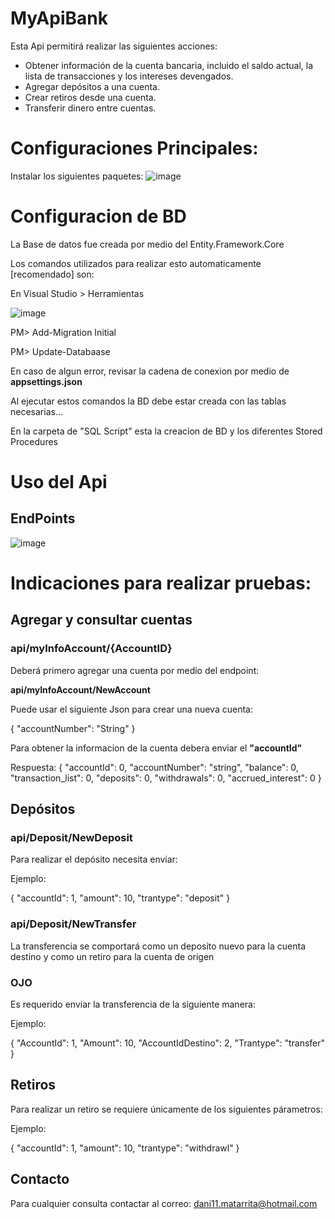 # MyApiBank

  Esta Api permitirá realizar las siguientes acciones:
  
- Obtener información de la cuenta bancaria, incluido el saldo actual, la lista de transacciones y los intereses devengados.
- Agregar depósitos a una cuenta.
- Crear retiros desde una cuenta.
- Transferir dinero entre cuentas.

# Configuraciones Principales:
Instalar los siguientes paquetes:
![image](https://github.com/Matadan11/MyApiBank/assets/102993860/7dcaf18b-f330-47c9-aaf7-55471a936024)

# Configuracion de BD
La Base de datos fue creada por medio del Entity.Framework.Core

Los comandos utilizados para realizar esto automaticamente [recomendado] son:

En Visual Studio > Herramientas

![image](https://github.com/Matadan11/MyApiBank/assets/102993860/fb5e5503-97f4-4af1-b0ca-87655b1f2e2a)

PM> Add-Migration Initial

PM> Update-Databaase

En caso de algun error, revisar la cadena de conexion por medio de **appsettings.json**

Al ejecutar estos comandos la BD debe estar creada con las tablas necesarias...

En la carpeta de "SQL Script" esta la creacion de BD y los diferentes Stored Procedures

# Uso del Api
## EndPoints
![image](https://github.com/Matadan11/MyApiBank/assets/102993860/b0f9fce2-f63f-4429-a85b-abe10bb58a04)

# Indicaciones para realizar pruebas:
## Agregar y consultar cuentas

### api/myInfoAccount/{AccountID}

Deberá primero agregar una cuenta por medio del endpoint: 

**api/myInfoAccount/NewAccount**

Puede usar el siguiente Json para crear una nueva cuenta:

{
  "accountNumber": "String"
}

Para obtener la informacion de la cuenta debera enviar el **"accountId"**

Respuesta:
{
  "accountId": 0,
  "accountNumber": "string",
  "balance": 0,
  "transaction_list": 0,
  "deposits": 0,
  "withdrawals": 0,
  "accrued_interest": 0
}

## Depósitos
### api/Deposit/NewDeposit

Para realizar el depósito necesita enviar:

Ejemplo:

{
  "accountId": 1,
  "amount": 10,
  "trantype": "deposit"
}

### api/Deposit/NewTransfer

La transferencia se comportará como un deposito nuevo para la cuenta destino y como un retiro para la cuenta de origen

### **OJO**

Es requerido enviar la transferencia de la siguiente manera:

Ejemplo:

{
    "AccountId": 1,
    "Amount": 10,
    "AccountIdDestino": 2,
    "Trantype": "transfer"
}

## Retiros

Para realizar un retiro se requiere únicamente de los siguientes párametros: 

Ejemplo: 

{
  "accountId": 1,
  "amount": 10,
  "trantype": "withdrawl"
}

## Contacto
Para cualquier consulta contactar al correo:
dani11.matarrita@hotmail.com 













